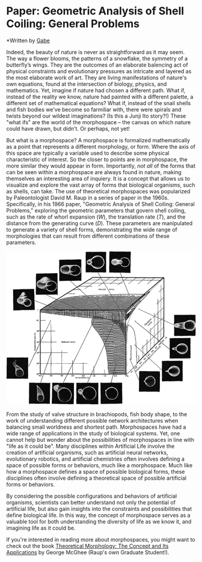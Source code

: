 # Paper: Geometric Analysis of Shell Coiling: General Problems
*Written by [Gabe](https://twitter.com/GJSeverino)

Indeed, the beauty of nature is never as straightforward as it may seem. The way a flower blooms, the patterns of a snowflake, the symmetry of a butterfly’s wings. They are the outcomes of an elaborate balencing act of physical constraints and evolutionary pressures as intricate and layered as the most elaborate work of art. They are living manifestations of nature's own equations, found at the intersection of biology, physics, and mathematics. Yet, imagine if nature had chosen a different path. What if, instead of the reality we know, nature had painted with a different palette, a different set of mathematical equations? What if, instead of the snail shells and fish bodies we've become so farmiliar with, there were spirals and twists beyond our wildest imaginations? (Is this a Junji Ito story?!) These "what ifs" are the world of the morphospace – the canvas on which nature could have drawn, but didn't. Or perhaps, not yet!

But what is a morphospace? A morphospace is formalized mathematically as a point that represents a different morphology, or form. Where the axis of this space are typically a variable used to describe some physical characteristic of interest. So the closer to points are in morphospace, the more similar they would appear in form. Importantly, *not all* of the forms that can be seen within a morphospace are always found in nature, making themselves an interesting area of inquiery. It is a concept that allows us to visualize and explore the vast array of forms that biological organisms, such as shells, can take. The use of theoretical morphospaces was popularized by Paleontologist David M. Raup in a series of paper in the 1960s. Specifically, in his 1966 paper, "Geometric Analysis of Shell Coiling: General Problems," exploring the geometric parameters that govern shell coiling, such as the rate of whorl expansion (*W*), the translation rate (*T*), and the distance from the generating curve (*D*). These parameters are manipulated to generate a variety of shell forms, demonstrating the wide range of morphologies that can result from different combinations of these parameters. 

![Raup's Morphospace](images/raup.png)

From the study of valve structure in brachiopods, fish body shape, to the work of understanding different possible network architectures when balancing small worldness and shortest path. Morphospaces have had a wide range of applications in the study of biological systems. Yet, one cannot help but wonder about the possibilities of morphospaces in line with "life as it could be". Many disciplines within Artificial Life involve the creation of artificial organisms, such as artificial neural networks, evolutionary robotics, and artificial chemistries often involves defining a space of possible forms or behaviors, much like a morphospace. Much like how a morphospace defines a space of possible biological forms, these disciplines often involve defining a theoretical space of possible artificial forms or behaviors.

By considering the possible configurations and behaviors of artificial organisms, scientists can better understand not only the potential of artificial life, but also gain insights into the constraints and possibilities that define biological life. In this way, the concept of morphospace serves as a valuable tool for both understanding the diversity of life as we know it, and imagining life as it could be.

If you're interested in reading more about morphospaces, you might want to check out the book [Theoretical Morphology: The Concept and Its Applications](https://www.cambridge.org/core/journals/short-courses-in-paleontology/article/abs/theoretical-morphology-the-concept-and-its-applications/B1FD474C1ECA2D0BEA20B23CF3C671E4) by George McGhee (Raup's own Graduate Student!). 


